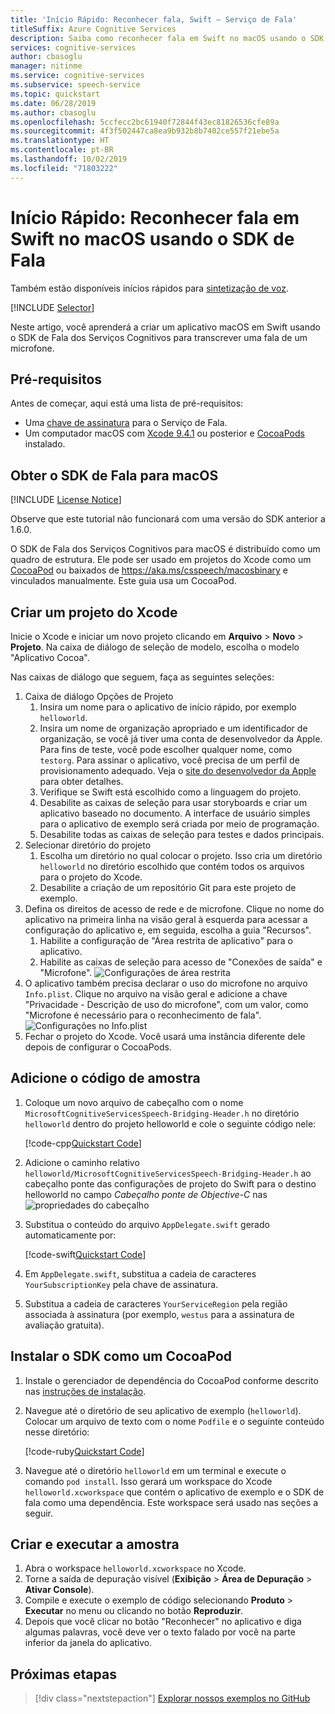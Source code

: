 ```yaml
---
title: 'Início Rápido: Reconhecer fala, Swift – Serviço de Fala'
titleSuffix: Azure Cognitive Services
description: Saiba como reconhecer fala em Swift no macOS usando o SDK de Fala
services: cognitive-services
author: cbasoglu
manager: nitinme
ms.service: cognitive-services
ms.subservice: speech-service
ms.topic: quickstart
ms.date: 06/28/2019
ms.author: cbasoglu
ms.openlocfilehash: 5ccfecc2bc61940f72844f43ec81826536cfe89a
ms.sourcegitcommit: 4f3f502447ca8ea9b932b8b7402ce557f21ebe5a
ms.translationtype: HT
ms.contentlocale: pt-BR
ms.lasthandoff: 10/02/2019
ms.locfileid: "71803222"
---
```

# <a name="quickstart-recognize-speech-in-swift-on-macos-using-the-speech-sdk"></a>Início Rápido: Reconhecer fala em Swift no macOS usando o SDK de Fala

Também estão disponíveis inícios rápidos para [sintetização de voz](quickstart-text-to-speech-swift-macos.md).

[!INCLUDE [Selector](../../../includes/cognitive-services-speech-service-quickstart-selector.md)]

Neste artigo, você aprenderá a criar um aplicativo macOS em Swift usando o SDK de Fala dos Serviços Cognitivos para transcrever uma fala de um microfone.

## <a name="prerequisites"></a>Pré-requisitos

Antes de começar, aqui está uma lista de pré-requisitos:

* Uma [chave de assinatura](get-started.md) para o Serviço de Fala.
* Um computador macOS com [Xcode 9.4.1](https://geo.itunes.apple.com/us/app/xcode/id497799835?mt=12) ou posterior e [CocoaPods](https://cocoapods.org/) instalado.

## <a name="get-the-speech-sdk-for-macos"></a>Obter o SDK de Fala para macOS

[!INCLUDE [License Notice](../../../includes/cognitive-services-speech-service-license-notice.md)]

Observe que este tutorial não funcionará com uma versão do SDK anterior a 1.6.0.

O SDK de Fala dos Serviços Cognitivos para macOS é distribuído como um quadro de estrutura.
Ele pode ser usado em projetos do Xcode como um [CocoaPod](https://cocoapods.org/) ou baixados de https://aka.ms/csspeech/macosbinary e vinculados manualmente. Este guia usa um CocoaPod.

## <a name="create-an-xcode-project"></a>Criar um projeto do Xcode

Inicie o Xcode e iniciar um novo projeto clicando em **Arquivo** > **Novo** > **Projeto**.
Na caixa de diálogo de seleção de modelo, escolha o modelo "Aplicativo Cocoa".

Nas caixas de diálogo que seguem, faça as seguintes seleções:

1. Caixa de diálogo Opções de Projeto
    1. Insira um nome para o aplicativo de início rápido, por exemplo `helloworld`.
    1. Insira um nome de organização apropriado e um identificador de organização, se você já tiver uma conta de desenvolvedor da Apple. Para fins de teste, você pode escolher qualquer nome, como `testorg`. Para assinar o aplicativo, você precisa de um perfil de provisionamento adequado. Veja o [site do desenvolvedor da Apple](https://developer.apple.com/) para obter detalhes.
    1. Verifique se Swift está escolhido como a linguagem do projeto.
    1. Desabilite as caixas de seleção para usar storyboards e criar um aplicativo baseado no documento. A interface de usuário simples para o aplicativo de exemplo será criada por meio de programação.
    1. Desabilite todas as caixas de seleção para testes e dados principais.
1. Selecionar diretório do projeto
    1. Escolha um diretório no qual colocar o projeto. Isso cria um diretório `helloworld` no diretório escolhido que contém todos os arquivos para o projeto do Xcode.
    1. Desabilite a criação de um repositório Git para este projeto de exemplo.
1. Defina os direitos de acesso de rede e de microfone. Clique no nome do aplicativo na primeira linha na visão geral à esquerda para acessar a configuração do aplicativo e, em seguida, escolha a guia "Recursos".
    1. Habilite a configuração de "Área restrita de aplicativo" para o aplicativo.
    1. Habilite as caixas de seleção para acesso de "Conexões de saída" e "Microfone".
    ![Configurações de área restrita](media/sdk/qs-swift-macos-sandbox.png)
1. O aplicativo também precisa declarar o uso do microfone no arquivo `Info.plist`. Clique no arquivo na visão geral e adicione a chave "Privacidade - Descrição de uso do microfone", com um valor, como "Microfone é necessário para o reconhecimento de fala".
    ![Configurações no Info.plist](media/sdk/qs-swift-macos-info-plist.png)
1. Fechar o projeto do Xcode. Você usará uma instância diferente dele depois de configurar o CocoaPods.

## <a name="add-the-sample-code"></a>Adicione o código de amostra

1. Coloque um novo arquivo de cabeçalho com o nome `MicrosoftCognitiveServicesSpeech-Bridging-Header.h` no diretório `helloworld` dentro do projeto helloworld e cole o seguinte código nele:

   [!code-cpp[Quickstart Code](~/samples-cognitive-services-speech-sdk/quickstart/swift-macos/helloworld/helloworld/MicrosoftCognitiveServicesSpeech-Bridging-Header.h#code)]
1. Adicione o caminho relativo `helloworld/MicrosoftCognitiveServicesSpeech-Bridging-Header.h` ao cabeçalho ponte das configurações de projeto do Swift para o destino helloworld no campo *Cabeçalho ponte de Objective-C* nas ![propriedades do cabeçalho](media/sdk/qs-swift-macos-bridging-header.png)
1. Substitua o conteúdo do arquivo `AppDelegate.swift` gerado automaticamente por:

   [!code-swift[Quickstart Code](~/samples-cognitive-services-speech-sdk/quickstart/swift-macos/helloworld/helloworld/AppDelegate.swift#code)]
1. Em `AppDelegate.swift`, substitua a cadeia de caracteres `YourSubscriptionKey` pela chave de assinatura.
1. Substitua a cadeia de caracteres `YourServiceRegion` pela região associada à assinatura (por exemplo, `westus` para a assinatura de avaliação gratuita).

## <a name="install-the-sdk-as-a-cocoapod"></a>Instalar o SDK como um CocoaPod

1. Instale o gerenciador de dependência do CocoaPod conforme descrito nas [instruções de instalação](https://guides.cocoapods.org/using/getting-started.html).
1. Navegue até o diretório de seu aplicativo de exemplo (`helloworld`). Colocar um arquivo de texto com o nome `Podfile` e o seguinte conteúdo nesse diretório:

   [!code-ruby[Quickstart Code](~/samples-cognitive-services-speech-sdk/quickstart/swift-macos/helloworld/Podfile)]
1. Navegue até o diretório `helloworld` em um terminal e execute o comando `pod install`. Isso gerará um workspace do Xcode `helloworld.xcworkspace` que contém o aplicativo de exemplo e o SDK de fala como uma dependência. Este workspace será usado nas seções a seguir.

## <a name="build-and-run-the-sample"></a>Criar e executar a amostra

1. Abra o workspace `helloworld.xcworkspace` no Xcode.
1. Torne a saída de depuração visível (**Exibição** > **Área de Depuração** > **Ativar Console**).
1. Compile e execute o exemplo de código selecionando **Produto** > **Executar** no menu ou clicando no botão **Reproduzir**.
1. Depois que você clicar no botão "Reconhecer" no aplicativo e diga algumas palavras, você deve ver o texto falado por você na parte inferior da janela do aplicativo.

## <a name="next-steps"></a>Próximas etapas

> [!div class="nextstepaction"]
> [Explorar nossos exemplos no GitHub](https://aka.ms/csspeech/samples)

